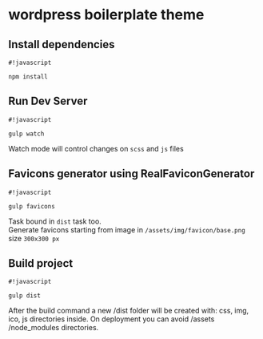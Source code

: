 # wordpress boilerplate theme #

## Install dependencies ##

```
#!javascript

npm install
```

## Run Dev Server ##

```
#!javascript

gulp watch
```
Watch mode will control changes on ```scss``` and ```js``` files

## Favicons generator using RealFaviconGenerator ##
```
#!javascript

gulp favicons
```
Task bound in ```dist``` task too.<br/>
Generate favicons starting from image in ```/assets/img/favicon/base.png``` size ```300x300 px```

## Build project ##

```
#!javascript

gulp dist
```
After the build command a new /dist folder will be created with: css, img, ico, js directories inside.
On deployment you can avoid /assets /node_modules directories.